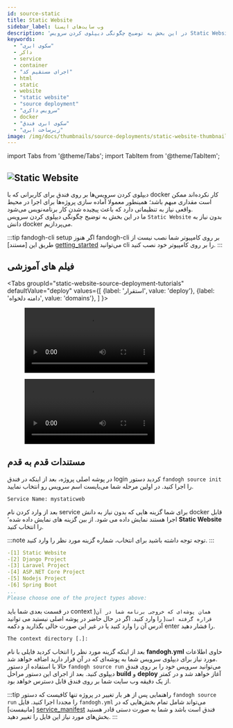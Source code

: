 ```yaml
---
id: source-static
title: Static Website
sidebar_label: وب سایت‌های ایستا 
description: 'در این بخش به توضیح چگونگی دیپلوی کردن سرویس Static Website بدون نیاز به دانش docker می‌پردازیم.'
keywords:
  - "سکوی ابری"
  - داکر
  - service
  - container
  - "اجرای مستقیم کد"
  - html
  - static
  - website
  - "static website"
  - "source deployment"
  - "سرویس داکری"
  - docker
  - "سکوی ابری فندق"
  - "زیرساخت ابری"
image: /img/docs/thumbnails/source-deployments/static-website-thumbnail.png
---
```


import Tabs from '@theme/Tabs';
import TabItem from '@theme/TabItem';

## ![Static Website](/img/docs/static-website-banner.svg "Static Website")

دیپلوی کردن سرویس‌ها بر روی فندق برای کاربرانی که با docker کار نکرده‌اند ممکن است مقداری مبهم باشد؛ همینطور معمولا آماده سازی پروژه‌ها برای اجرا در محیط واقعی نیاز به تنظیماتی دارد که باعث پیچیده شدن کار برنامه‌نویس می‌شود.<br/>
ما در این بخش به توضیح چگونگی دیپلوی کردن سرویس `Static Website` بدون نیاز به دانش docker می‌پردازیم.

:::tip fandogh-cli setup
اگر هنوز fandogh-cli بر روی کامپیوتر شما نصب نیست از طریق این [مستند] [getting_started] می‌توانید cli را بر روی کامپیوتر خود نصب کنید.
:::

## فیلم های آموزشی

<Tabs
  groupId="static-website-source-deployment-tutorials"
  defaultValue="deploy"
  values={[
    {label: 'استقرار', value: 'deploy'},
    {label: 'دامنه دلخواه', value: 'domains'},
  ]
}>
<TabItem value="deploy">
<figure class="video-container">
  <video src="https://media.fandogh.cloud/tutorials/source-deployments/static-website/html-source-deploy.mp4" controls></video>
</figure>
</TabItem>

<TabItem value="domains">
<figure class="video-container">
  <video src="https://media.fandogh.cloud/tutorials/source-deployments/static-website/html-add-domain.mp4" controls></video>
</figure>
</TabItem>

</Tabs>


## مستندات قدم به قدم

در پوشه اصلی پروژه، بعد از اینکه در فندق login کردید دستور `fandogh source init` را اجرا کنید. در اولین مرحله شما می‌بایست اسم سرویس رو انتخاب نمایید.

```
Service Name: mystaticweb
```

 بعد از وارد کردن نام service  برای شما گزینه هایی که بدون نیاز به دانش docker قابل اجرا هستند نمایش داده می شود. از بین گزینه های نمایش داده شده٬ **Static Website** را انتخاب کنید.

:::note توجه
توجه داشته باشید برای انتخاب، شماره گزینه مورد نظر را وارد کنید.
:::

```yaml
-[1] Static Website
-[2] Django Project
-[3] Laravel Project
-[4] ASP.NET Core Project
-[5] Nodejs Project
-[6] Spring Boot
...
Please choose one of the project types above:
```

در قسمت بعدی شما باید context )`همان پوشه‌ای که خروجی برنامه شما در آن قراره گرفته است`( را وارد کنید. اگر در حال حاضر در پوشه اصلی نیستید می توانید آدرس آن را وارد کنید یا در غیر این صورت خالی بگذارید و دکمه enter را فشار دهید. 

```
The context directory [.]:
```

 بعد از اینکه گزینه مورد نظر را انتخاب کردید فایلی با نام **fandogh.yml** حاوی اطلاعات مورد نیاز برای دیپلوی سرویس شما به پوشه‌ای که در آن قرار دارید اضافه خواهد شد. <br/> 
حالا با استفاده از دستور `fandogh source run‍‍‍` می‌توانید سرویس خود را بر روی فندق دیپلوی کنید. بعد از اجرای این دستور مراحل **build** و **deploy** آغاز خواهد شد و در کمتر از یک دقیقه وب سایت شما بر روی فندق قابل دسترس خواهد بود. 

:::tip راهنمایی
پس از هر بار تغییر در پروژه تنها کافیست که دستور `fandogh source run` را مجددا اجرا کنید. فایل ```fandogh.yml``` می‌تواند شامل تمام بخش‌هایی که در [مانیفست] [service_manifest] فندق است باشد و شما به صورت دستی قادر هستید بخش‌های مورد نیاز این فایل را تغییر دهید.
:::

[getting_started]: /docs/preface/getting-started
[service_manifest]: /docs/services/service-manifest
